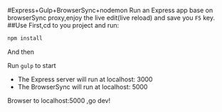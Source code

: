 #Express+Gulp+BrowserSync+nodemon
Run an Express app base on browserSync proxy,enjoy the live edit(live reload) and save you `F5` key.
##Use
First,cd to you project and run:

```bash
npm install
```

And then

Run `gulp` to start

  * The Express server will run at localhost: 3000
  * The BrowserSync will run at localhost: 5000

Browser to localhost:5000 ,go dev!
